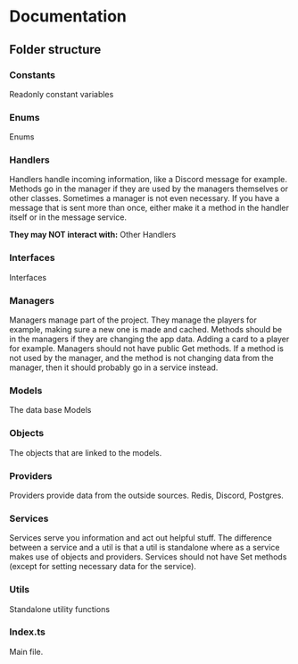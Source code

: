 # Documentation

## Folder structure

### Constants
Readonly constant variables

### Enums
Enums

### Handlers
Handlers handle incoming information, like a Discord message for example.
Methods go in the manager if they are used by the managers themselves or other classes.
Sometimes a manager is not even necessary.
If you have a message that is sent more than once, either make it a method in the handler itself or in the message service.

**They may NOT interact with:**
Other Handlers

### Interfaces
Interfaces

### Managers
Managers manage part of the project. They manage the players for example, making sure a new one is made and cached.
Methods should be in the managers if they are changing the app data. Adding a card to a player for example.
Managers should not have public Get methods.
If a method is not used by the manager, and the method is not changing data from the manager, then it should probably go in a service instead. 

### Models
The data base Models

### Objects
The objects that are linked to the models.

### Providers
Providers provide data from the outside sources. Redis, Discord, Postgres.

### Services
Services serve you information and act out helpful stuff.
The difference between a service and a util is that a util is standalone where as a service makes use of objects and providers.
Services should not have Set methods (except for setting necessary data for the service).

### Utils
Standalone utility functions

### Index.ts
Main file.
